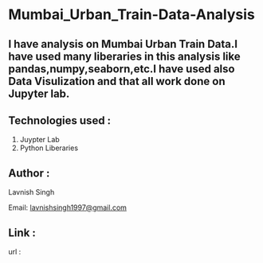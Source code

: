 # Mumbai_Urban_Train-Data-Analysis

## I have analysis on Mumbai Urban Train Data.I have used many liberaries in this analysis like pandas,numpy,seaborn,etc.I have used also Data Visulization and that all work done on Jupyter lab.

## Technologies used :
   1. Juypter Lab
   2. Python Liberaries

## Author :
   Lavnish Singh
   
   Email: lavnishsingh1997@gmail.com

## Link :
   url : 
